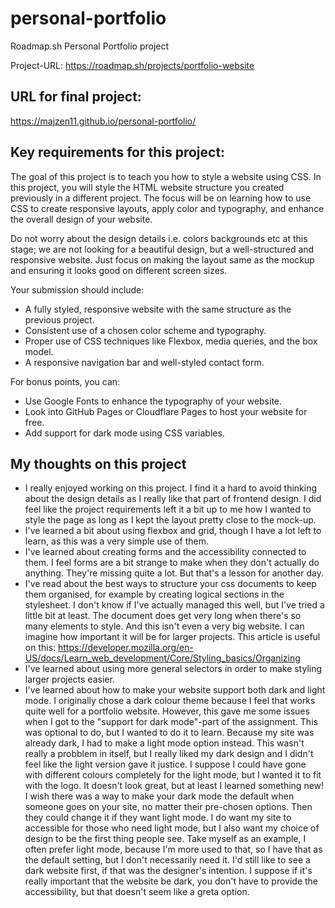 # personal-portfolio
Roadmap.sh Personal Portfolio project

Project-URL: https://roadmap.sh/projects/portfolio-website

## URL for final project:
https://majzen11.github.io/personal-portfolio/

## Key requirements for this project:

The goal of this project is to teach you how to style a website using CSS. In this project, you will style the HTML website structure you created previously in a different project. The focus will be on learning how to use CSS to create responsive layouts, apply color and typography, and enhance the overall design of your website.

Do not worry about the design details i.e. colors backgrounds etc at this stage; we are not looking for a beautiful design, but a well-structured and responsive website. Just focus on making the layout same as the mockup and ensuring it looks good on different screen sizes.

Your submission should include:

- A fully styled, responsive website with the same structure as the previous project.
- Consistent use of a chosen color scheme and typography.
- Proper use of CSS techniques like Flexbox, media queries, and the box model.
- A responsive navigation bar and well-styled contact form.

For bonus points, you can:

- Use Google Fonts to enhance the typography of your website.
- Look into GitHub Pages or Cloudflare Pages to host your website for free.
- Add support for dark mode using CSS variables.

## My thoughts on this project

- I really enjoyed working on this project. I find it a hard to avoid thinking about the design details as I really like that part of frontend design. I did feel like the project requirements left it a bit up to me how I wanted to style the page as long as I kept the layout pretty close to the mock-up. 
- I've learned a bit about using flexbox and grid, though I have a lot left to learn, as this was a very simple use of them.
- I've learned about creating forms and the accessibility connected to them. I feel forms are a bit strange to make when they don't actually do anything. They're missing quite a lot. But that's a lesson for another day.
- I've read about the best ways to structure your css documents to keep them organised, for example by creating logical sections in the stylesheet. I don't know if I've actually managed this well, but I've tried a little bit at least. The document does get very long when there's so many elements to style. And this isn't even a very big website. I can imagine how important it will be for larger projects. This article is useful on this: https://developer.mozilla.org/en-US/docs/Learn_web_development/Core/Styling_basics/Organizing
- I've learned about using more general selectors in order to make styling larger projects easier.
- I've learned about how to make your website support both dark and light mode. I originally chose a dark colour theme because I feel that works quite well for a portfolio website. However, this gave me some issues when I got to the "support for dark mode"-part of the assignment. This was optional to do, but I wanted to do it to learn. Because my site was already dark, I had to make a light mode option instead. This wasn't really a probblem in itself, but I really liked my dark design and I didn't feel like the light version gave it justice. I suppose I could have gone with different colours completely for the light mode, but I wanted it to fit with the logo. It doesn't look great, but at least I learned something new! I wish there was a way to make your dark mode the default when someone goes on your site, no matter their pre-chosen options. Then they could change it if they want light mode. I do want my site to accessible for those who need light mode, but I also want my choice of design to be the first thing people see. Take myself as an example, I often prefer light mode, because I'm more used to that, so I have that as the default setting, but I don't necessarily need it. I'd still like to see a dark website first, if that was the designer's intention. I suppose if it's really important that the website be dark, you don't have to provide the accessibility, but that doesn't seem like a greta option.


